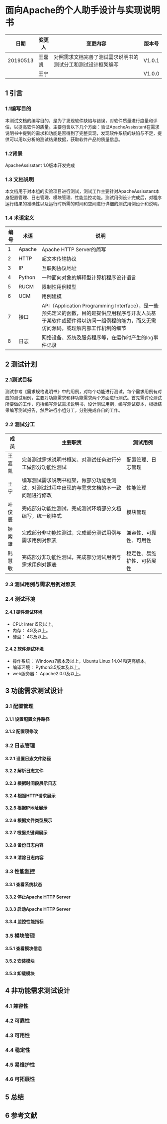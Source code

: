 # 面向Apache的个人助手设计与实现说明书


|日期|变更人|变更内容|版本号|
|---|---|---|---|
|20190513|王嘉凯|对照需求文档完善了测试需求说明书的测试分工和测试设计框架编写|V1.0.1|
||王宁||V1.0.0|

## 1 引言
### 1.1编写目的
本测试文档的编写目的，是为了发现软件缺陷与错误，对软件质量进行度量和评估，以提高软件的质量。主要包含以下几个方面：验证ApacheAssisstant在需求说明书中提到的需求和功能是否得到了完整实现，发现软件系统的缺陷与不足，提供可以用以分析的测试结果数据，获取软件产品的质量信息。
### 1.2背景
ApacheAssisstant 1.0版本开发完成

### 1.3 文档说明
本文档用于对本组的实验项目进行测试，测试工作主要针对ApacheAssisstant本身配置管理、日志管理、模块管理、性能监控功能。测试用例设计完成后，对程序运行结果的准确性以及运行时所需的时间和空间进行详细的测试用例设计和说明。

### 1.4 术语定义
|编号|术语|说明|
|------|------|-------|
|1|Apache|Apache HTTP Server的简写|
|2|HTTP|超文本传输协议|
|3|IP|互联网协议地址|
|4|Python|一种面向对象的解释型计算机程序设计语言|
|5|RUCM|限制性用例模型|
|6|UCM|用例建模|
|7|接口|API（Application Programming Interface），是一些预先定义的函数，目的是提供应用程序与开发人员基于某软件或硬件得以访问一组例程的能力，而又无需访问源码，或理解内部工作机制的细节|
|8|日志|网络设备、系统及服务程序等，在运作时产生的log事件记录|



## 2 测试计划
### 2.1测试目标
测试参考《需求规格说明书》中的用例，对每个功能进行测试。每个需求用例有对应的测试用例，主要对功能需求和非功能需求两个方面进行测试。首先需讨论测试所要做的工作，包括编写测试需求说明书，设计测试用例，编写测试脚本，根据结果编写测试报告，然后进行小组分工，分别完成各自的工作。
### 2.2 测试分工
|成员|主要职责|测试用例|
|------|------|-------|
|王嘉凯|完善测试需求说明书框架，对测试任务进行分工做部分功能性测试|配置管理、日志管理|
|王宁|编写测试需求说明书框架，做部分功能性测试，对测试过程中出现的与需求文档的不一致问题进行修改|性能管理|
|叶俊辰|完成部分功能性测试，完成测试环境部分文档编写，统一刷格式|模块管理|
|姬索肇|完成部分非功能性测试，完成部分测试用例与需求用例对照表|兼容性、可靠性、可用性|
|韩慧敏|完成部分非功能性测试，完成部分测试用例与需求用例对照表|稳定性、易维护性、可拓展性|
### 2.3 测试用例与需求用例对照表

### 2.4 测试环境
#### 2.4.1 硬件测试环境
* CPU: Inter i5及以上。
* 内存： 4G及以上。
* 硬盘： 4G及以上。
#### 2.4.2 软件测试环境
* 操作系统： Windows7版本及以上，Ubuntu Linux 14.04和更高版本。
* 编译环境： Python3.5版本及以上。
* web服务器： Apache2.0.0及以上。

## 3 功能需求测试设计
### 3.1 配置管理

#### 3.1.1 设置配置文件路径
#### 3.1.2 配置项修改
### 3.2 日志管理
#### 3.2.1 设置日志文件路径
#### 3.2.2 解析日志文件
#### 3.2.3 根据时间段展示日志
#### 3.2.4 根据HTTP请求展示
#### 3.2.5 根据IP地址展示
#### 3.2.6 根据文件类型展示
#### 3.2.7 根据关键词展示
#### 3.2.8 备份日志内容
#### 3.2.9 清除日志内容
### 3.3 性能监控
#### 3.3.1 查看系统状态
#### 3.3.2 停止Apache HTTP Server
#### 3.3.3 启动Apache HTTP Server
#### 3.3.4 监控性能指标
### 3.5 模块管理
#### 3.5.1 查看模块信息
#### 3.5.2 安装模块
#### 3.5.3 卸载模块

## 4 非功能需求测试设计
### 4.1 兼容性
### 4.2 可靠性
### 4.3 可用性
### 4.4 稳定性
### 4.5 易维护性
### 4.6 可拓展性

## 5 总结
## 6 参考文献
